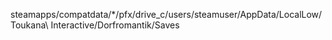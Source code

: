 steamapps/compatdata/*/pfx/drive_c/users/steamuser/AppData/LocalLow/Toukana\ Interactive/Dorfromantik/Saves
